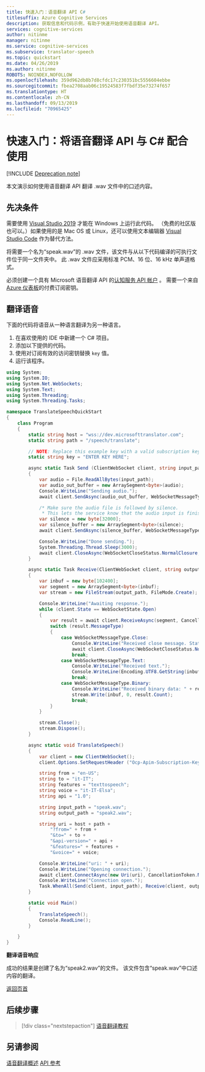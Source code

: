 ```yaml
---
title: 快速入门：语音翻译 API C#
titlesuffix: Azure Cognitive Services
description: 获取信息和代码示例，有助于快速开始使用语音翻译 API。
services: cognitive-services
author: nitinme
manager: nitinme
ms.service: cognitive-services
ms.subservice: translator-speech
ms.topic: quickstart
ms.date: 04/26/2019
ms.author: nitinme
ROBOTS: NOINDEX,NOFOLLOW
ms.openlocfilehash: 359d962db8b7d8cfdc17c230351bc5556604ebbe
ms.sourcegitcommit: fbea2708aab06c19524583f7fbdf35e73274f657
ms.translationtype: HT
ms.contentlocale: zh-CN
ms.lasthandoff: 09/13/2019
ms.locfileid: "70965425"
---
```

# <a name="quickstart-translator-speech-api-with-c"></a>快速入门：将语音翻译 API 与 C# 配合使用
<a name="HOLTop"></a>

[!INCLUDE [Deprecation note](../../../../includes/cognitive-services-translator-speech-deprecation-note.md)]

本文演示如何使用语音翻译 API 翻译 .wav 文件中的口述内容。

## <a name="prerequisites"></a>先决条件

需要使用 [Visual Studio 2019](https://www.visualstudio.com/downloads/) 才能在 Windows 上运行此代码。 （免费的社区版也可以。）如果使用的是 Mac OS 或 Linux，还可以使用文本编辑器 [Visual Studio Code](https://code.visualstudio.com/Download) 作为替代方法。

将需要一个名为“speak.wav”的 .wav 文件，该文件与从以下代码编译的可执行文件位于同一文件夹中。 此 .wav 文件应采用标准 PCM、16 位、16 kHz 单声道格式。

必须创建一个具有 Microsoft 语音翻译 API 的[认知服务 API 帐户](https://docs.microsoft.com/azure/cognitive-services/cognitive-services-apis-create-account)  。 需要一个来自 [Azure 仪表板](https://portal.azure.com/#create/Microsoft.CognitiveServices)的付费订阅密钥。

## <a name="translate-speech"></a>翻译语音

下面的代码将语音从一种语言翻译为另一种语言。

1. 在喜欢使用的 IDE 中新建一个 C# 项目。
2. 添加以下提供的代码。
3. 使用对订阅有效的访问密钥替换 `key` 值。
4. 运行该程序。

```csharp
using System;
using System.IO;
using System.Net.WebSockets;
using System.Text;
using System.Threading;
using System.Threading.Tasks;

namespace TranslateSpeechQuickStart
{
    class Program
    {
        static string host = "wss://dev.microsofttranslator.com";
        static string path = "/speech/translate";

        // NOTE: Replace this example key with a valid subscription key.
        static string key = "ENTER KEY HERE";

        async static Task Send (ClientWebSocket client, string input_path)
        {
            var audio = File.ReadAllBytes(input_path);
            var audio_out_buffer = new ArraySegment<byte>(audio);
            Console.WriteLine("Sending audio.");
            await client.SendAsync(audio_out_buffer, WebSocketMessageType.Binary, true, CancellationToken.None);

            /* Make sure the audio file is followed by silence.
             * This lets the service know that the audio input is finished. */
            var silence = new byte[32000];
            var silence_buffer = new ArraySegment<byte>(silence);
            await client.SendAsync(silence_buffer, WebSocketMessageType.Binary, true, CancellationToken.None);

            Console.WriteLine("Done sending.");
            System.Threading.Thread.Sleep(3000);
            await client.CloseAsync(WebSocketCloseStatus.NormalClosure, "", CancellationToken.None);
        }

        async static Task Receive(ClientWebSocket client, string output_path)
        {
            var inbuf = new byte[102400];
            var segment = new ArraySegment<byte>(inbuf);
            var stream = new FileStream(output_path, FileMode.Create);

            Console.WriteLine("Awaiting response.");
            while (client.State == WebSocketState.Open)
            {
                var result = await client.ReceiveAsync(segment, CancellationToken.None);
                switch (result.MessageType)
                {
                    case WebSocketMessageType.Close:
                        Console.WriteLine("Received close message. Status: " + result.CloseStatus + ". Description: " + result.CloseStatusDescription);
                        await client.CloseAsync(WebSocketCloseStatus.NormalClosure, string.Empty, CancellationToken.None);
                        break;
                    case WebSocketMessageType.Text:
                        Console.WriteLine("Received text.");
                        Console.WriteLine(Encoding.UTF8.GetString(inbuf).TrimEnd('\0'));
                        break;
                    case WebSocketMessageType.Binary:
                        Console.WriteLine("Received binary data: " + result.Count + " bytes.");
                        stream.Write(inbuf, 0, result.Count);
                        break;
                }
            }

            stream.Close();
            stream.Dispose();
        }

        async static void TranslateSpeech()
        {
            var client = new ClientWebSocket();
            client.Options.SetRequestHeader ("Ocp-Apim-Subscription-Key", key);

            string from = "en-US";
            string to = "it-IT";
            string features = "texttospeech";
            string voice = "it-IT-Elsa";
            string api = "1.0";

            string input_path = "speak.wav";
            string output_path = "speak2.wav";

            string uri = host + path +
                "?from=" + from +
                "&to=" + to +
                "&api-version=" + api +
                "&features=" + features +
                "&voice=" + voice;

            Console.WriteLine("uri: " + uri);
            Console.WriteLine("Opening connection.");
            await client.ConnectAsync(new Uri(uri), CancellationToken.None);
            Console.WriteLine("Connection open.");
            Task.WhenAll(Send(client, input_path), Receive(client, output_path)).Wait();
        }

        static void Main()
        {
            TranslateSpeech();
            Console.ReadLine();
        }

    }
}
```

**翻译语音响应**

成功的结果是创建了名为“speak2.wav”的文件。 该文件包含“speak.wav”中口述内容的翻译。

[返回页首](#HOLTop)

## <a name="next-steps"></a>后续步骤

> [!div class="nextstepaction"]
> [语音翻译教程](../tutorial-translator-speech-csharp.md)

## <a name="see-also"></a>另请参阅

[语音翻译概述](../overview.md)
[API 参考](https://docs.microsoft.com/azure/cognitive-services/translator-speech/reference)
